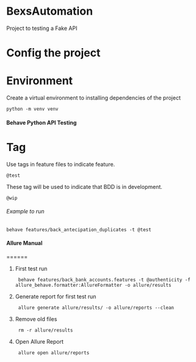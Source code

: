 # BexsAutomation
Project to testing a Fake API


# Config the project
Environment
======
Create a virtual environment to installing dependencies of the project

    python -m venv venv

#### Behave Python API Testing


Tag
======
Use tags in feature files to indicate feature.

    @test

These tag will be used to indicate that BDD is in development.

    @wip

###### Example to run

    behave features/back_antecipation_duplicates -t @test


#### Allure Manual
======
1. First test run

        behave features/back_bank_accounts.features -t @authenticity -f allure_behave.formatter:AllureFormatter -o allure/results
    
2. Generate report for first test run

        allure generate allure/results/ -o allure/reports --clean
        
3. Remove old files

        rm -r allure/results
  
4. Open Allure Report

        allure open allure/reports
